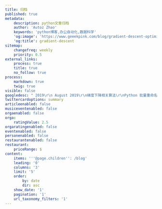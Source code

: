 ```yaml
---
title: 归档
published: true
metadata:
    description: python文章归档
    author: 'Autoz Zhao'
    keywords: 'python博客,办公自动化,数据科学'
    'og:image': 'https://www.geeekpink.com/blog/gradient-descent-optimization/img/gf4.png'
    'og:title': gradient-descent
sitemap:
    changefreq: weekly
    priority: 0.5
external_links:
    process: true
    title: true
    no_follow: true
process:
    markdown: true
    twig: true
visible: false
googledesc: " 2019\r\n August 2019\r\n梯度下降相关算法\r\nPython 批量重命名文件脚本\r\n邮单自动批量生成器\r\n汽车数据R语言机器学习分析\r\n数据科学探索数据分析Project-1\r\n数据科学回归分析课程Project\r\n数据科学统计课程Project"
twittercardoptions: summary
articleenabled: false
musiceventenabled: false
orgaenabled: false
orga:
    ratingValue: 2.5
orgaratingenabled: false
eventenabled: false
personenabled: false
restaurantenabled: false
restaurant:
    priceRange: $
content:
    items: '''@page.children'': /blog'
    leading: '0'
    columns: '3'
    limit: '5'
    order:
        by: date
        dir: asc
    show_date: '1'
    pagination: '1'
    url_taxonomy_filters: '1'
---
```


